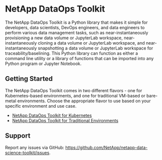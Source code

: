 NetApp DataOps Toolkit
=========

The NetApp DataOps Toolkit is a Python library that makes it simple for developers, data scientists, DevOps engineers, and data engineers to perform various data management tasks, such as near-instantaneously provisioning a new data volume or JupyterLab workspace, near-instantaneously cloning a data volume or JupyterLab workspace, and near-instantaneously snapshotting a data volume or JupyterLab workspace for traceability/baselining. This Python library can function as either a command line utility or a library of functions that can be imported into any Python program or Jupyter Notebook.

## Getting Started

The NetApp DataOps Toolkit comes in two different flavors - one for Kubernetes-based environments, and one for traditional VM-based or bare-metal environments. Choose the appropriate flavor to use based on your specific environment and use case.

- [NetApp DataOps Toolkit for Kubernetes](netapp_dataops_k8s/)
- [NetApp DataOps Toolkit for Traditional Environments](netapp_dataops_traditional/)

## Support

Report any issues via GitHub: https://github.com/NetApp/netapp-data-science-toolkit/issues.
